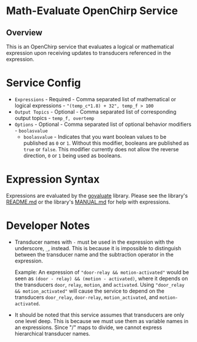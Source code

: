 # Math-Evaluate OpenChirp Service

## Overview
This is an OpenChirp service that evaluates a logical or mathematical
expression upon receiving updates to transducers referenced in the expression.

# Service Config
* `Expressions` - Required - Comma separated list of mathematical or logical expressions - `"(temp_c*1.8) + 32", temp_f > 100`
* `Output Topics` - Optional - Comma separated list of corresponding output topics - `temp_f, overtemp`
* `Options` - Optional - Comma separated list of optional behavior modifiers -
  `boolasvalue`
    - `boolasvalue` - Indicates that you want boolean values to be published
       as `0` or `1`.
       Without this modifier, booleans are published as `true` or `false`.
       This modifier currently does not allow the reverse direction, `0` or `1`
       being used as booleans.

# Expression Syntax
Expressions are evaluated by the [govaluate](https://github.com/Knetic/govaluate)
library.
Please see the library's [README.md](https://github.com/Knetic/govaluate/blob/master/README.md)
or the library's [MANUAL.md](https://github.com/Knetic/govaluate/blob/master/MANUAL.md)
for help with expressions.

# Developer Notes
* Transducer names with `-` must be used in the expression with the underscore,
  `_`, instead. This is because it is impossible to distinguish between the
  transducer name and the subtraction operator in the expression.

  Example:
  An expression of `"door-relay && motion-activated"` would be seen
  as `(door - relay) && (motion - activated)`, where it depends on the
  transducers `door`, `relay`, `motion`, and `activated`.
  Using `"door_relay && motion_activated"` will cause the service to depend on
  the transducers `door_relay`, `door-relay`, `motion_activated`, and
  `motion-activated`.
* It should be noted that this service assumes that transducers are only
  one level deep. This is because we must use them as variable names in an
  expressions. Since "/" maps to divide, we cannot express hierarchical
  transducer names.